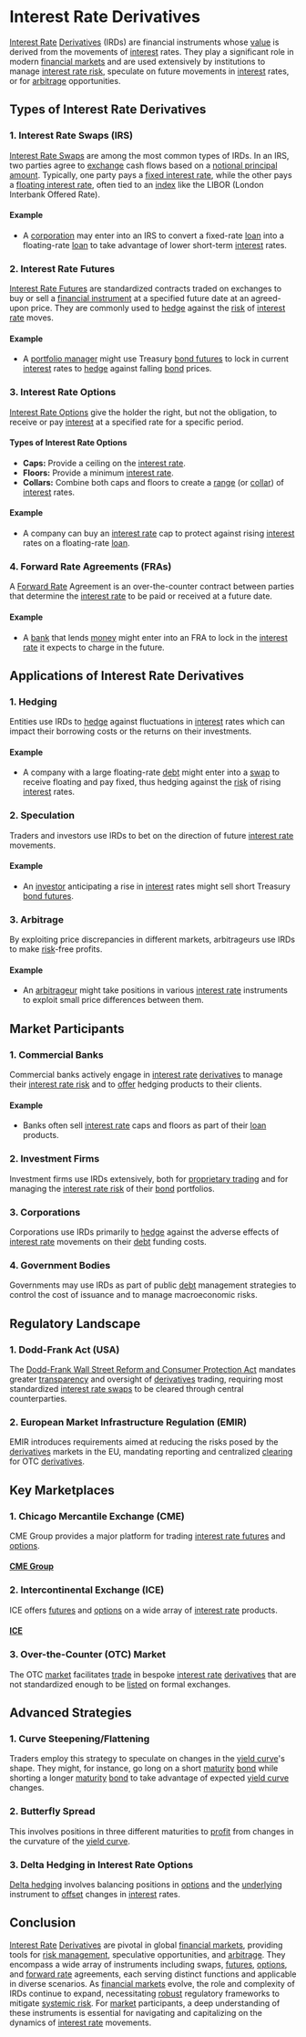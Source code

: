 # Interest Rate Derivatives

[Interest Rate](../i/interest_rate.md) [Derivatives](../d/derivatives.md) (IRDs) are financial instruments whose [value](../v/value.md) is derived from the movements of [interest](../i/interest.md) rates. They play a significant role in modern [financial markets](../f/financial_market.md) and are used extensively by institutions to manage [interest rate risk](../i/interest_rate_risk.md), speculate on future movements in [interest](../i/interest.md) rates, or for [arbitrage](../a/arbitrage.md) opportunities. 

## Types of Interest Rate Derivatives

### 1. **Interest Rate Swaps (IRS)**
   
[Interest Rate Swaps](../i/interest_rate_swaps.md) are among the most common types of IRDs. In an IRS, two parties agree to [exchange](../e/exchange.md) cash flows based on a [notional principal amount](../n/notional_principal_amount.md). Typically, one party pays a [fixed interest rate](../f/fixed_interest_rate.md), while the other pays a [floating interest rate](../f/floating_interest_rate.md), often tied to an [index](../i/index_instrument.md) like the LIBOR (London Interbank Offered Rate).

#### **Example**
- A [corporation](../c/corporation.md) may enter into an IRS to convert a fixed-rate [loan](../l/loan.md) into a floating-rate [loan](../l/loan.md) to take advantage of lower short-term [interest](../i/interest.md) rates.

### 2. **Interest Rate Futures**
   
[Interest Rate Futures](../i/interest_rate_futures.md) are standardized contracts traded on exchanges to buy or sell a [financial instrument](../f/financial_instrument.md) at a specified future date at an agreed-upon price. They are commonly used to [hedge](../h/hedge.md) against the [risk](../r/risk.md) of [interest rate](../i/interest_rate.md) moves.

#### **Example**
- A [portfolio manager](../p/portfolio_manager.md) might use Treasury [bond futures](../b/bond_futures.md) to lock in current [interest](../i/interest.md) rates to [hedge](../h/hedge.md) against falling [bond](../b/bond.md) prices.

### 3. **Interest Rate Options**
   
[Interest Rate Options](../i/interest_rate_options.md) give the holder the right, but not the obligation, to receive or pay [interest](../i/interest.md) at a specified rate for a specific period.

#### **Types of Interest Rate Options**
- **Caps:** Provide a ceiling on the [interest rate](../i/interest_rate.md).
- **Floors:** Provide a minimum [interest rate](../i/interest_rate.md).
- **Collars:** Combine both caps and floors to create a [range](../r/range.md) (or [collar](../c/collar.md)) of [interest](../i/interest.md) rates.

#### **Example**
- A company can buy an [interest rate](../i/interest_rate.md) cap to protect against rising [interest](../i/interest.md) rates on a floating-rate [loan](../l/loan.md).

### 4. **Forward Rate Agreements (FRAs)**
   
A [Forward Rate](../f/forward_rate.md) Agreement is an over-the-counter contract between parties that determine the [interest rate](../i/interest_rate.md) to be paid or received at a future date.

#### **Example**
- A [bank](../b/bank.md) that lends [money](../m/money.md) might enter into an FRA to lock in the [interest rate](../i/interest_rate.md) it expects to charge in the future.

## Applications of Interest Rate Derivatives

### 1. **Hedging**
   
Entities use IRDs to [hedge](../h/hedge.md) against fluctuations in [interest](../i/interest.md) rates which can impact their borrowing costs or the returns on their investments.

#### **Example**
- A company with a large floating-rate [debt](../d/debt.md) might enter into a [swap](../s/swap.md) to receive floating and pay fixed, thus hedging against the [risk](../r/risk.md) of rising [interest](../i/interest.md) rates.

### 2. **Speculation**
   
Traders and investors use IRDs to bet on the direction of future [interest rate](../i/interest_rate.md) movements.

#### **Example**
- An [investor](../i/investor.md) anticipating a rise in [interest](../i/interest.md) rates might sell short Treasury [bond futures](../b/bond_futures.md).

### 3. **Arbitrage**
   
By exploiting price discrepancies in different markets, arbitrageurs use IRDs to make [risk](../r/risk.md)-free profits.

#### **Example**
- An [arbitrageur](../a/arbitrageur.md) might take positions in various [interest rate](../i/interest_rate.md) instruments to exploit small price differences between them.

## Market Participants

### 1. **Commercial Banks**
   
Commercial banks actively engage in [interest rate](../i/interest_rate.md) [derivatives](../d/derivatives.md) to manage their [interest rate risk](../i/interest_rate_risk.md) and to [offer](../o/offer.md) hedging products to their clients.

#### **Example**
- Banks often sell [interest rate](../i/interest_rate.md) caps and floors as part of their [loan](../l/loan.md) products.

### 2. **Investment Firms**
   
Investment firms use IRDs extensively, both for [proprietary trading](../p/proprietary_trading.md) and for managing the [interest rate risk](../i/interest_rate_risk.md) of their [bond](../b/bond.md) portfolios.

### 3. **Corporations**
   
Corporations use IRDs primarily to [hedge](../h/hedge.md) against the adverse effects of [interest rate](../i/interest_rate.md) movements on their [debt](../d/debt.md) funding costs.
   
### 4. **Government Bodies**
   
Governments may use IRDs as part of public [debt](../d/debt.md) management strategies to control the cost of issuance and to manage macroeconomic risks.

## Regulatory Landscape

### 1. **Dodd-Frank Act (USA)**
   
The [Dodd-Frank Wall Street Reform and Consumer Protection Act](../d/dodd-frank_wall_street_reform_and_consumer_protection_act.md) mandates greater [transparency](../t/transparency.md) and oversight of [derivatives](../d/derivatives.md) trading, requiring most standardized [interest rate swaps](../i/interest_rate_swaps.md) to be cleared through central counterparties.

### 2. **European Market Infrastructure Regulation (EMIR)**
   
EMIR introduces requirements aimed at reducing the risks posed by the [derivatives](../d/derivatives.md) markets in the EU, mandating reporting and centralized [clearing](../c/clearing.md) for OTC [derivatives](../d/derivatives.md).

## Key Marketplaces

### 1. **Chicago Mercantile Exchange (CME)**
   
CME Group provides a major platform for trading [interest rate futures](../i/interest_rate_futures.md) and [options](../o/options.md).

#### [CME Group](https://www.cmegroup.com/)

### 2. **Intercontinental Exchange (ICE)**
   
ICE offers [futures](../f/futures.md) and [options](../o/options.md) on a wide array of [interest rate](../i/interest_rate.md) products.

#### [ICE](https://www.theice.com/)

### 3. **Over-the-Counter (OTC) Market**
   
The OTC [market](../m/market.md) facilitates [trade](../t/trade.md) in bespoke [interest rate](../i/interest_rate.md) [derivatives](../d/derivatives.md) that are not standardized enough to be [listed](../l/listed.md) on formal exchanges.

## Advanced Strategies

### 1. **Curve Steepening/Flattening**
   
Traders employ this strategy to speculate on changes in the [yield curve](../y/yield_curve.md)'s shape. They might, for instance, go long on a short [maturity](../m/maturity.md) [bond](../b/bond.md) while shorting a longer [maturity](../m/maturity.md) [bond](../b/bond.md) to take advantage of expected [yield curve](../y/yield_curve.md) changes.

### 2. **Butterfly Spread**
   
This involves positions in three different maturities to [profit](../p/profit.md) from changes in the curvature of the [yield curve](../y/yield_curve.md).

### 3. **Delta Hedging in Interest Rate Options**
   
[Delta hedging](../d/delta_hedging.md) involves balancing positions in [options](../o/options.md) and the [underlying](../u/underlying.md) instrument to [offset](../o/offset.md) changes in [interest](../i/interest.md) rates.

## Conclusion

[Interest Rate](../i/interest_rate.md) [Derivatives](../d/derivatives.md) are pivotal in global [financial markets](../f/financial_market.md), providing tools for [risk management](../r/risk_management.md), speculative opportunities, and [arbitrage](../a/arbitrage.md). They encompass a wide array of instruments including swaps, [futures](../f/futures.md), [options](../o/options.md), and [forward rate](../f/forward_rate.md) agreements, each serving distinct functions and applicable in diverse scenarios. As [financial markets](../f/financial_market.md) evolve, the role and complexity of IRDs continue to expand, necessitating [robust](../r/robust.md) regulatory frameworks to mitigate [systemic risk](../s/systemic_risk.md). For [market](../m/market.md) participants, a deep understanding of these instruments is essential for navigating and capitalizing on the dynamics of [interest rate](../i/interest_rate.md) movements.